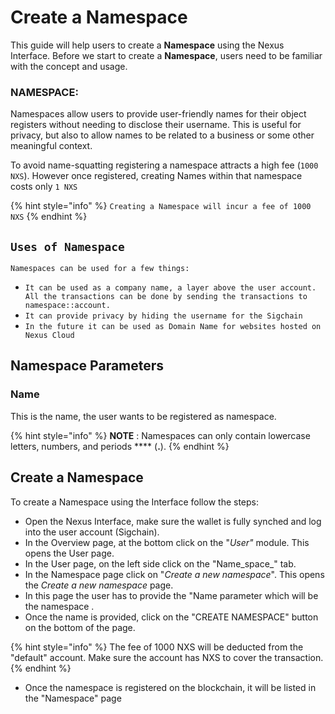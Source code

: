 # Create a Namespace

This guide will help users to create a **Namespace** using the Nexus Interface. Before we start to create a **Namespace**, users need to be familiar with the concept and usage.

### NAMESPACE:

Namespaces allow users to provide user-friendly names for their object registers without needing to disclose their username. This is useful for privacy, but also to allow names to be related to a business or some other meaningful context.&#x20;

To avoid name-squatting registering a namespace attracts a high fee (`1000 NXS`). However once registered, creating Names within that namespace costs only `1 NXS`

{% hint style="info" %}
`Creating a Namespace will incur a fee of 1000 NXS`
{% endhint %}

## `Uses of Namespace`

`Namespaces can be used for a few things:`

* `It can be used as a company name, a layer above the user account. All the transactions can be done by sending the transactions to namespace::account.`
* `It can provide privacy by hiding the username for the Sigchain`
* `In the future it can be used as Domain Name for websites hosted on Nexus Cloud`

## Namespace Parameters

### Name

This is the name, the user wants to be registered as namespace.&#x20;

{% hint style="info" %}
**NOTE** : Namespaces can only contain lowercase letters, numbers, and periods **** (**.**).
{% endhint %}

## Create a Namespace

To create a Namespace using the Interface follow the steps:

* Open the Nexus Interface, make sure the wallet is fully synched and log into the user account (Sigchain).
* In the Overview page, at the bottom click on the "_User"_ module. This opens the User page.
* In the User page, on the left side click on the "Name_space_" tab.
* In the Namespace page click on "_Create a new namespace_". This opens the _Create a new namespace_ page.&#x20;
* In this page the user has to provide the "Name parameter which will be the namespace .&#x20;
* Once the name is provided, click on the "CREATE NAMESPACE" button on the bottom of the page.

{% hint style="info" %}
The fee of 1000 NXS will be deducted from the "default" account. Make sure the account  has NXS to cover the transaction.
{% endhint %}

* Once the namespace is registered on the blockchain, it will be listed in the "Namespace" page
